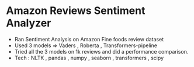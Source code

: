 # Amazon Reviews Sentiment Analyzer
- Ran Sentiment Analysis on Amazon Fine foods review dataset
- Used 3 models => Vaders , Roberta , Transformers-pipeline
- Tried all the 3 models on 1k reviews and did a performance comparison.
- Tech : NLTK , pandas , numpy , seaborn , transformers , scipy
